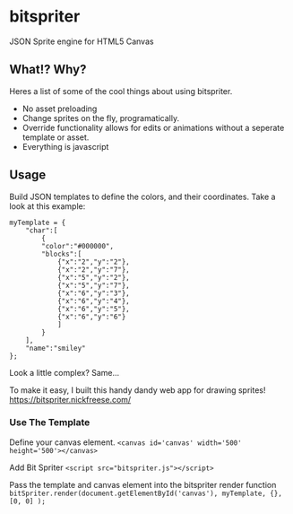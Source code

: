 # bitspriter
JSON Sprite engine for HTML5 Canvas

## What!? Why?

Heres a list of some of the cool things about using bitspriter.

- No asset preloading
- Change sprites on the fly, programatically.
- Override functionality allows for edits or animations without a seperate template or asset.
- Everything is javascript

## Usage

Build JSON templates to define the colors, and their coordinates.  Take a look at this example:

```
myTemplate = {
    "char":[
        {
        "color":"#000000",
        "blocks":[
            {"x":"2","y":"2"},
            {"x":"2","y":"7"},
            {"x":"5","y":"2"},
            {"x":"5","y":"7"},
            {"x":"6","y":"3"},
            {"x":"6","y":"4"},
            {"x":"6","y":"5"},
            {"x":"6","y":"6"}
            ]
        }
    ],
    "name":"smiley"
};
```

Look a little complex?  Same...  

To make it easy, I built this handy dandy web app for drawing sprites!  https://bitspriter.nickfreese.com/

### Use The Template

Define your canvas element.
`<canvas id='canvas' width='500' height='500'></canvas>`

Add Bit Spriter
`<script src="bitspriter.js"></script>`

Pass the template and canvas element into the bitspriter render function
`bitSpriter.render(document.getElementById('canvas'), myTemplate, {}, [0, 0] );`


